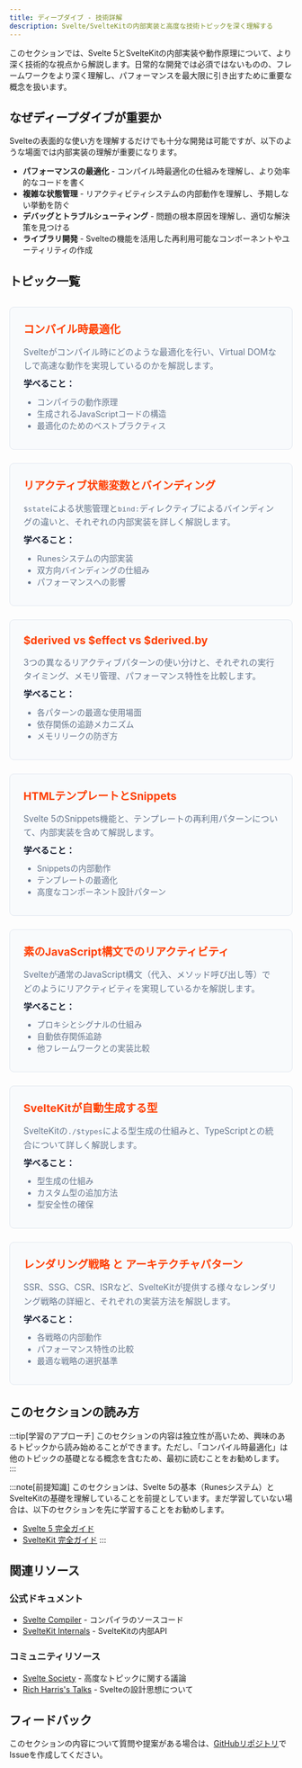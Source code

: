 ```yaml
---
title: ディープダイブ - 技術詳解
description: Svelte/SvelteKitの内部実装と高度な技術トピックを深く理解する
---
```


このセクションでは、Svelte 5とSvelteKitの内部実装や動作原理について、より深く技術的な視点から解説します。日常的な開発では必須ではないものの、フレームワークをより深く理解し、パフォーマンスを最大限に引き出すために重要な概念を扱います。

## なぜディープダイブが重要か

Svelteの表面的な使い方を理解するだけでも十分な開発は可能ですが、以下のような場面では内部実装の理解が重要になります。

- **パフォーマンスの最適化** - コンパイル時最適化の仕組みを理解し、より効率的なコードを書く
- **複雑な状態管理** - リアクティビティシステムの内部動作を理解し、予期しない挙動を防ぐ
- **デバッグとトラブルシューティング** - 問題の根本原因を理解し、適切な解決策を見つける
- **ライブラリ開発** - Svelteの機能を活用した再利用可能なコンポーネントやユーティリティの作成

## トピック一覧

<div class="topic-cards">

<div class="topic-card">

### [コンパイル時最適化](/deep-dive/compile-time-optimization/)

Svelteがコンパイル時にどのような最適化を行い、Virtual DOMなしで高速な動作を実現しているのかを解説します。

**学べること：**
- コンパイラの動作原理
- 生成されるJavaScriptコードの構造
- 最適化のためのベストプラクティス

</div>

<div class="topic-card">

### [リアクティブ状態変数とバインディング](/deep-dive/reactive-state-variables-vs-bindings/)

`$state`による状態管理と`bind:`ディレクティブによるバインディングの違いと、それぞれの内部実装を詳しく解説します。

**学べること：**
- Runesシステムの内部実装
- 双方向バインディングの仕組み
- パフォーマンスへの影響

</div>

<div class="topic-card">

### [$derived vs $effect vs $derived.by](/deep-dive/derived-vs-effect-vs-derived-by/)

3つの異なるリアクティブパターンの使い分けと、それぞれの実行タイミング、メモリ管理、パフォーマンス特性を比較します。

**学べること：**
- 各パターンの最適な使用場面
- 依存関係の追跡メカニズム
- メモリリークの防ぎ方

</div>

<div class="topic-card">

### [HTMLテンプレートとSnippets](/deep-dive/html-templates-and-snippets/)

Svelte 5のSnippets機能と、テンプレートの再利用パターンについて、内部実装を含めて解説します。

**学べること：**
- Snippetsの内部動作
- テンプレートの最適化
- 高度なコンポーネント設計パターン

</div>

<div class="topic-card">

### [素のJavaScript構文でのリアクティビティ](/deep-dive/reactivity-with-plain-javascript-syntax/)

Svelteが通常のJavaScript構文（代入、メソッド呼び出し等）でどのようにリアクティビティを実現しているかを解説します。

**学べること：**
- プロキシとシグナルの仕組み
- 自動依存関係追跡
- 他フレームワークとの実装比較

</div>

<div class="topic-card">

### [SvelteKitが自動生成する型](/deep-dive/auto-generated-types/)

SvelteKitの`./$types`による型生成の仕組みと、TypeScriptとの統合について詳しく解説します。

**学べること：**
- 型生成の仕組み
- カスタム型の追加方法
- 型安全性の確保

</div>

<div class="topic-card">

### [レンダリング戦略 と アーキテクチャパターン](/deep-dive/rendering-strategies/)

SSR、SSG、CSR、ISRなど、SvelteKitが提供する様々なレンダリング戦略の詳細と、それぞれの実装方法を解説します。

**学べること：**
- 各戦略の内部動作
- パフォーマンス特性の比較
- 最適な戦略の選択基準

</div>

</div>

<style>
.topic-cards {
  display: grid;
  grid-template-columns: repeat(auto-fit, minmax(300px, 1fr));
  gap: 1.5rem;
  margin: 2rem 0;
}

.topic-card {
  padding: 1.5rem;
  border: 1px solid var(--sp-color-border, #e2e8f0);
  border-radius: 8px;
  background: var(--sp-color-bg-soft, #f8fafc);
  transition: all 0.3s ease;
}

.topic-card:hover {
  border-color: var(--sp-color-primary, #ff3e00);
  box-shadow: 0 4px 12px rgba(0, 0, 0, 0.1);
  transform: translateY(-2px);
}

.topic-card h3 {
  margin-top: 0;
  margin-bottom: 1rem;
  font-size: 1.2rem;
}

.topic-card h3 a {
  color: var(--sp-color-primary, #ff3e00);
  text-decoration: none;
}

.topic-card h3 a:hover {
  text-decoration: underline;
}

.topic-card p {
  margin: 0.5rem 0;
  color: var(--sp-color-text-secondary, #64748b);
  font-size: 0.95rem;
  line-height: 1.6;
}

.topic-card strong {
  color: var(--sp-color-text, #0f172a);
  font-weight: 600;
}

.topic-card ul {
  margin: 0.5rem 0;
  padding-left: 1.5rem;
  color: var(--sp-color-text-secondary, #64748b);
  font-size: 0.9rem;
}

/* ダークモード対応 */
:global(.dark) .topic-card {
  background: var(--sp-color-bg-soft, #1e293b);
  border-color: var(--sp-color-border, #334155);
}

:global(.dark) .topic-card:hover {
  border-color: var(--sp-color-primary, #ff3e00);
  box-shadow: 0 4px 12px rgba(0, 0, 0, 0.3);
}

:global(.dark) .topic-card strong {
  color: var(--sp-color-text, #f1f5f9);
}

:global(.dark) .topic-card p,
:global(.dark) .topic-card ul {
  color: var(--sp-color-text-secondary, #94a3b8);
}
</style>

## このセクションの読み方

:::tip[学習のアプローチ]
このセクションの内容は独立性が高いため、興味のあるトピックから読み始めることができます。ただし、「コンパイル時最適化」は他のトピックの基礎となる概念を含むため、最初に読むことをお勧めします。
:::

:::note[前提知識]
このセクションは、Svelte 5の基本（Runesシステム）とSvelteKitの基礎を理解していることを前提としています。まだ学習していない場合は、以下のセクションを先に学習することをお勧めします。
- [Svelte 5 完全ガイド](/svelte/)
- [SvelteKit 完全ガイド](/sveltekit/)
:::

## 関連リソース

### 公式ドキュメント
- [Svelte Compiler](https://github.com/sveltejs/svelte/tree/main/packages/svelte/src/compiler) - コンパイラのソースコード
- [SvelteKit Internals](https://kit.svelte.dev/docs/hooks) - SvelteKitの内部API

### コミュニティリソース
- [Svelte Society](https://sveltesociety.dev/) - 高度なトピックに関する議論
- [Rich Harris's Talks](https://www.youtube.com/results?search_query=rich+harris+svelte) - Svelteの設計思想について

## フィードバック

このセクションの内容について質問や提案がある場合は、[GitHubリポジトリ](https://github.com/shuji-bonji/Svelte-and-SvelteKit-with-TypeScript)でIssueを作成してください。